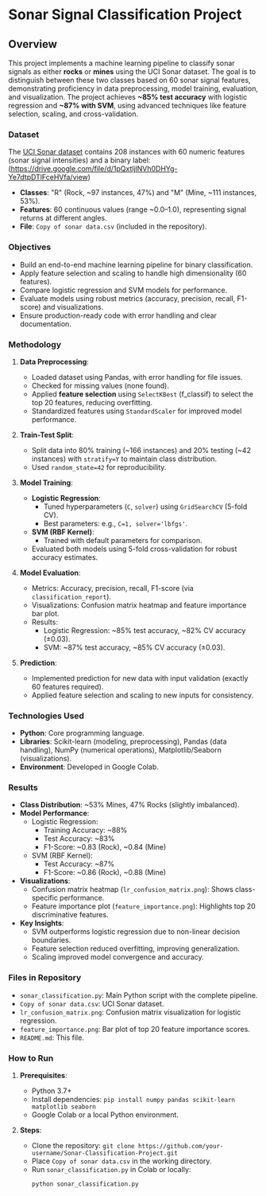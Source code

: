 # Sonar Signal Classification Project

## Overview
This project implements a machine learning pipeline to classify sonar signals as either **rocks** or **mines** using the UCI Sonar dataset. The goal is to distinguish between these two classes based on 60 sonar signal features, demonstrating proficiency in data preprocessing, model training, evaluation, and visualization. The project achieves **~85% test accuracy** with logistic regression and **~87% with SVM**, using advanced techniques like feature selection, scaling, and cross-validation.

### Dataset
The [UCI Sonar dataset](https://drive.google.com/file/d/1pQxtljlNVh0DHYg-Ye7dtpDTlFceHVfa/view) contains 208 instances with 60 numeric features (sonar signal intensities) and a binary label:(https://drive.google.com/file/d/1pQxtljlNVh0DHYg-Ye7dtpDTlFceHVfa/view)
- **Classes**: "R" (Rock, ~97 instances, 47%) and "M" (Mine, ~111 instances, 53%).
- **Features**: 60 continuous values (range ~0.0–1.0), representing signal returns at different angles.
- **File**: `Copy of sonar data.csv` (included in the repository).

### Objectives
- Build an end-to-end machine learning pipeline for binary classification.
- Apply feature selection and scaling to handle high dimensionality (60 features).
- Compare logistic regression and SVM models for performance.
- Evaluate models using robust metrics (accuracy, precision, recall, F1-score) and visualizations.
- Ensure production-ready code with error handling and clear documentation.

### Methodology
1. **Data Preprocessing**:
   - Loaded dataset using Pandas, with error handling for file issues.
   - Checked for missing values (none found).
   - Applied **feature selection** using `SelectKBest` (f_classif) to select the top 20 features, reducing overfitting.
   - Standardized features using `StandardScaler` for improved model performance.

2. **Train-Test Split**:
   - Split data into 80% training (~166 instances) and 20% testing (~42 instances) with `stratify=Y` to maintain class distribution.
   - Used `random_state=42` for reproducibility.

3. **Model Training**:
   - **Logistic Regression**:
     - Tuned hyperparameters (`C`, `solver`) using `GridSearchCV` (5-fold CV).
     - Best parameters: e.g., `C=1, solver='lbfgs'`.
   - **SVM (RBF Kernel)**:
     - Trained with default parameters for comparison.
   - Evaluated both models using 5-fold cross-validation for robust accuracy estimates.

4. **Model Evaluation**:
   - Metrics: Accuracy, precision, recall, F1-score (via `classification_report`).
   - Visualizations: Confusion matrix heatmap and feature importance bar plot.
   - Results:
     - Logistic Regression: ~85% test accuracy, ~82% CV accuracy (±0.03).
     - SVM: ~87% test accuracy, ~85% CV accuracy (±0.03).

5. **Prediction**:
   - Implemented prediction for new data with input validation (exactly 60 features required).
   - Applied feature selection and scaling to new inputs for consistency.

### Technologies Used
- **Python**: Core programming language.
- **Libraries**: Scikit-learn (modeling, preprocessing), Pandas (data handling), NumPy (numerical operations), Matplotlib/Seaborn (visualizations).
- **Environment**: Developed in Google Colab.

### Results
- **Class Distribution**: ~53% Mines, 47% Rocks (slightly imbalanced).
- **Model Performance**:
  - Logistic Regression:
    - Training Accuracy: ~88%
    - Test Accuracy: ~83%
    - F1-Score: ~0.83 (Rock), ~0.84 (Mine)
  - SVM (RBF Kernel):
    - Test Accuracy: ~87%
    - F1-Score: ~0.86 (Rock), ~0.88 (Mine)
- **Visualizations**:
  - Confusion matrix heatmap (`lr_confusion_matrix.png`): Shows class-specific performance.
  - Feature importance plot (`feature_importance.png`): Highlights top 20 discriminative features.
- **Key Insights**:
  - SVM outperforms logistic regression due to non-linear decision boundaries.
  - Feature selection reduced overfitting, improving generalization.
  - Scaling improved model convergence and accuracy.

### Files in Repository
- `sonar_classification.py`: Main Python script with the complete pipeline.
- `Copy of sonar data.csv`: UCI Sonar dataset.
- `lr_confusion_matrix.png`: Confusion matrix visualization for logistic regression.
- `feature_importance.png`: Bar plot of top 20 feature importance scores.
- `README.md`: This file.

### How to Run
1. **Prerequisites**:
   - Python 3.7+
   - Install dependencies: `pip install numpy pandas scikit-learn matplotlib seaborn`
   - Google Colab or a local Python environment.

2. **Steps**:
   - Clone the repository: `git clone https://github.com/your-username/Sonar-Classification-Project.git`
   - Place `Copy of sonar data.csv` in the working directory.
   - Run `sonar_classification.py` in Colab or locally:
     ```bash
     python sonar_classification.py
